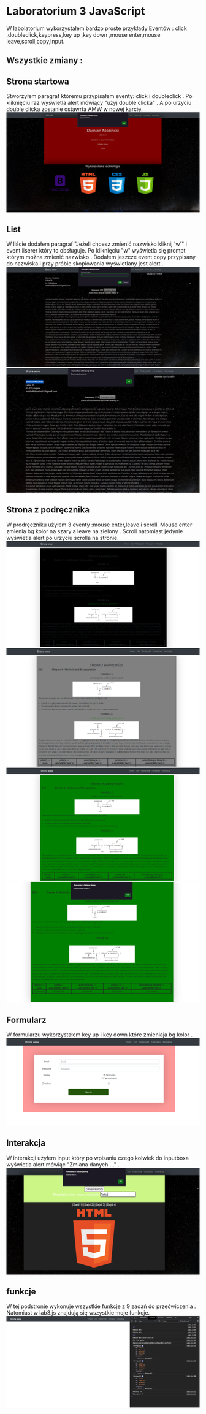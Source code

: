 # Laboratorium 3 JavaScript
W labolatorium wykorzystałem bardzo proste przykłady Eventów :
click ,doubleclick,keypress,key up ,key down ,mouse enter,mouse leave,scroll,copy,input.
<h2>Wszystkie zmiany :</h2>


## Strona startowa
Stworzyłem paragraf któremu przypisałem eventy: click i doubleclick . Po kliknięciu raz wyświetla alert mówiący "użyj double clicka" . A po urzyciu double clicka zostanie ostawrta AMW w nowej karcie. 
![list](/Lab3/scr/1.PNG "Start")

## List
W liście dodałem paragraf "Jeżeli chcesz zmienić nazwisko kliknij 'w'" i event liserer który to obsługuje. Po kliknięciu "w" wyświetla się prompt którym można zmienić nazwisko . Dodałem jeszcze event copy przypisany do nazwiska i przy próbie skopiowania wyświetlany jest alert .
![list](/Lab3/scr/2.PNG "list1")
![list](/Lab3/scr/9.PNG "List2")


## Strona z podręcznika
W prodręczniku użyłem 3 eventy :mouse enter,leave i scroll. Mouse enter zmienia bg kolor na szary a leave na zielony . Scroll natomiast jedynie wyświetla alert po urzyciu scrolla na stronie.
![list](/Lab3/scr/3.PNG "Podrecznik")
![list](/Lab3/scr/4.PNG "Podrecznik")
![list](/Lab3/scr/5.PNG "Podrecznik")
![list](/Lab3/scr/8.PNG "Podrecznik")
## Formularz
W formularzu wykorzystałem key up i key down które zmieniaja bg kolor .
![list](/Lab3/scr/6.PNG "Formularz")
## Interakcja
W interakcji użyłem input który po wpisaniu czego kolwiek do inputboxa wyświetla alert mówiąc "Zmiana danych ..." .
![list](/Lab3/scr/7.PNG "List1")

## funkcje
W tej podstronie wykonuje wszystkie funkcje z 9 zadań do przećwiczenia . Natomiast w  lab3.js znajdują się wszystkie moje funkcje.
![list](/Lab3/scr/11.PNG "List1")
